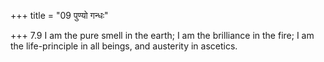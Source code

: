 +++
title = "09 पुण्यो गन्धः"

+++
7.9 I am the pure smell in the earth; I am the brilliance in the fire; I
am the life-principle in all beings, and austerity in ascetics.
